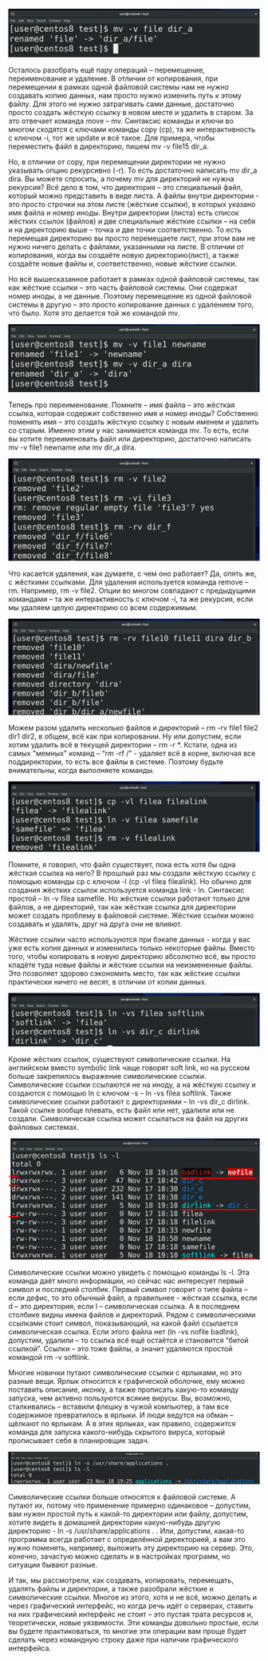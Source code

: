 ![](images/8/mv.png)

Осталось разобрать ещё пару операций – перемещение, переименование и удаление. В отличии от копирования, при перемещении в рамках одной файловой системы нам не нужно создавать копию данных, нам просто нужно изменить путь к этому файлу. Для этого не нужно затрагивать сами данные, достаточно просто создать жёсткую ссылку в новом месте и удалить в старом. За это отвечает команда move – mv. Синтаксис команды и ключи во многом сходятся с ключами команды copy (cp), та же интерактивность с ключом -i, тот же update и всё такое. Для примера, чтобы переместить файл в директорию, пишем mv -v file15 dir_a. 

Но, в отличии от copy, при перемещении директории не нужно указывать опцию рекурсивно (-r). То есть достаточно написать mv dir_a dira. Вы можете спросить, а почему mv для директорий не нужна рекурсия? Всё дело в том, что директория – это специальный файл, который можно представить в виде листа. А файлы внутри директории - это просто строчки на этом листе (жёсткие ссылки), в которых указано имя файла и номер иноды. Внутри директории (листа) есть список жёстких ссылок (файлов) и две специальные жёсткие ссылки – на себя и на директорию выше – точка и две точки соответственно. То есть перемещая директорию вы просто перемещаете лист, при этом вам не нужно ничего делать с файлами, указанными на листе. В отличии от копирования, когда вы создаёте новую директорию(лист), а также создаёте новые файлы и, соответственно, новые жёсткие ссылки.

Но всё вышесказанное работает в рамках одной файловой системы, так как жёсткие ссылки – это часть файловой системы. Они содержат номер иноды, а не данные. Поэтому перемещение из одной файловой системы в другую – это просто копирование данных с удалением того, что было. Хотя это делается той же командой mv.

![](images/8/mvname.png)

Теперь про переименование. Помните – имя файла – это жёсткая ссылка, которая содержит собственно имя и номер иноды? Собственно поменять имя – это создать жёсткую ссылку с новым именем и удалить со старым. Именно этим у нас занимается команда mv. То есть, если вы хотите переименовать файл или директорию, достаточно написать mv -v file1 newname или mv dir_a dira.

![](images/8/rm.png)

Что касается удаления, как думаете, с чем оно работает? Да, опять же, с жёсткими ссылками. Для удаления используется команда remove – rm. Например, rm -v file2. Опции во многом совпадают с предыдущими командами – та же интерактивность с ключом -i, та же рекурсия, если мы удаляем целую директорию со всем содержимым. 

![](images/8/rmr.png)

Можем разом удалить несколько файлов и директорий – rm -rv file1 file2 dir1 dir2, в общем, всё как при копировании. Ну или допустим, если хотим удалить всё в текущей директории – rm -r *. Кстати, одна из самых "мемных" команд – “rm -rf /”  - удаляет всё в корне, включая все поддиректории, то есть все файлы в системе. Поэтому будьте внимательны, когда выполняете команды.

![](images/8/ln.png)

Помните, я говорил, что файл существует, пока есть хотя бы одна жёсткая ссылка на него? В прошлый раз мы создали жёсткую ссылку с помощью команды cp с ключом -l (cp -vl filea filealink). Но обычно для создания жёстких ссылок используется команда link - ln. Синтаксис простой – ln -v filea samefile.  Но жёсткие ссылки работают только для файлов, а не директорий, так как жёсткая ссылка для директории может создать проблему в файловой системе. Жёсткие ссылки можно создавать и удалять, друг на друга они не влияют. 

Жёсткие ссылки часто используются при бэкапе данных - когда у вас уже есть копия данных и изменились только некоторые файлы. Вместо того, чтобы копировать в новую директорию абсолютно всё, вы просто кладёте туда новые файлы и жёсткие ссылки на неизмененные файлы. Это позволяет здорово сэкономить место, так как жёсткие ссылки практически ничего не весят, в отличии от копии данных.

![](images/8/lns.png)

Кроме жёстких ссылок, существуют символические ссылки. На английском вместо symbolic link чаще говорят soft link, но на русском больше закрепилось выражение символические ссылки. Символические ссылки ссылаются не на иноду, а на жёсткую ссылку и создаются с помощью ln с ключом -s – ln -vs filea softlink. Также символические ссылки работают с директориями – ln -vs dir_c dirlink. Такой ссылке вообще плевать, есть файл или нет, удалили или не создали. Символическая ссылка может ссылаться на файл на других файловых системах. 

![](images/8/lsl.png)

Символические ссылки можно увидеть с помощью команды ls -l. Эта команда даёт много информации, но сейчас нас интересует первый символ и последний столбик. Первый символ говорит о типе файла – если дефис, то это обычный файл, а правильнее - жёсткая ссылка, если d – это директория, если l – символическая ссылка. А в последнем столбике видны имена файлов и директорий. Рядом с символическими ссылками стоит символ, показывающий, на какой файл ссылается символическая ссылка. Если этого файла нет (ln -vs nofile badlink), допустим, удалили – то ссылка всё ещё остаётся и становится “битой ссылкой”. Ссылки – это тоже файлы, а значит удаляются простой командой rm -v softlink. 

Многие новички путают символические ссылки с ярлыками, но это разные вещи. Ярлык относится к графической оболочке, ему можно поставить описание, иконку, а также прописать какую-то команду запуска, чем активно пользуются всякие вирусы. Вы, возможно, сталкивались – вставили флешку в чужой компьютер, а там все содержимое превратилось в ярлыки. И люди ведутся на обман – щёлкают по ярлыкам. А в этих ярлыках, как правило, содержится команда для запуска какого-нибудь скрытого вируса, который прописывает себя в планировщик задач. 

![](images/8/lnsa.png)

Символические ссылки больше относятся к файловой системе. А путают их, потому что применение примерно одинаковое – допустим, вам нужен простой путь к какой-то директории или файлу, допустим, хотите видеть в домашней директории какую-нибудь другую директорию - ln -s /usr/share/applications . . Или, допустим, какая-то программа всегда работает с определённой директорией, а вам это нужно поменять, например, выложить эту директорию на сервер. Это, конечно, зачастую можно сделать и в настройках программ, но ситуации бывают разные. 	

И так, мы рассмотрели, как создавать, копировать, перемещать, удалять файлы и директории, а также разобрали жёсткие и символические ссылки. Многое из этого, хотя и не всё, можно делать и через графический интерфейс, но когда речь идёт о серверах, ставить на них графический интерфейс не стоит – это пустая трата ресурсов и, теоретически, новые уязвимости. Эти команды довольно простые, если вы будете практиковаться, то многие эти операции вам проще будет сделать через командную строку даже при наличии графического интерфейса. 